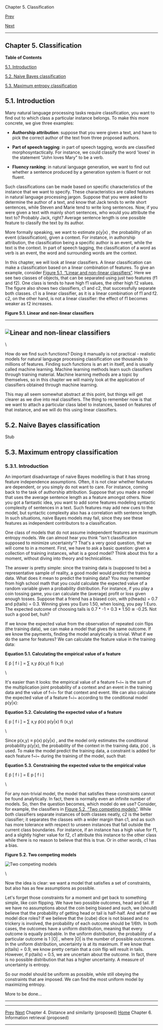 Chapter 5. Classification

[Prev](chap-similarity.xhtml)

[Next](chap-ir.xhtml)

* * * * *

## Chapter 5. Classification

**Table of Contents**

[5.1. Introduction](chap-classification.xhtml#chap-classification-intro)

[5.2. Naive Bayes classification](chap-classification.xhtml#idp1136832)

[5.3. Maximum entropy
classification](chap-classification.xhtml#idp1139760)

## 5.1. Introduction

Many natural language processing tasks require classification, you want
to find out to which class a particular instance belongs. To make this
more concrete, we give three examples:

-   **Authorship attribution**: suppose that you were given a text, and
    have to pick the correct author of the text from three proposed
    authors.

-   **Part of speech tagging**: in part of speech tagging, words are
    classified morphosyntactically. For instance, we could classify the
    word 'loves' in the statement "John loves Mary" to be a verb.

-   **Fluency ranking**: in natural language generation, we want to find
    out whether a sentence produced by a generation system is fluent or
    not fluent.

Such classifications can be made based on specific characteristics of
the instance that we want to specify. These characteristics are called
features in natural language processing jargon. Suppose that you were
asked to determine the author of a text, and know that Jack tends to
write short sentences, while Steven and Marie tend to write long
sentences. Now, if you were given a text with mainly short sentences,
who would you attribute the text to? Probably Jack, right? Average
sentence length is one possible feature to classify the text by its
author.

More formally speaking, we want to estimate p(y|x) , the probability of
an event (classification), given a context. For instance, in authorship
attribution, the classification being a specific author is an event,
while the text is the context. In part of speech tagging, the
classification of a word as verb is an event, the word and surrounding
words are the context.

In this chapter, we will look at linear classifiers. A linear
classification can make a classification based on a linear combination
of features. To give an example, consider [Figure 5.1, “Linear and
non-linear
classifiers”](chap-classification.xhtml#fig-linear-nonlinear-classifier).
Here we see two classes of objects, that can be separated using just two
features (f1 and f2). One class is tends to have high f1 values, the
other high f2 values. The figure also shows two classifiers, c1 and c2,
that successfully separate both classes. c1 is a linear classifier, as
it is a linear combination of f1 and f2. c2, on the other hand, is not a
linear classifier: the effect of f1 becomes weaker as f2 increases.

**Figure 5.1. Linear and non-linear classifiers**

  -----------------------------------------------------------------------
  ![Linear and non-linear classifiers](../images/linear-classifier.svg)
  -----------------------------------------------------------------------

\

How do we find such functions? Doing it manually is not practical -
realistic models for natural language processing classification use
thousands to millions of features. Finding such functions is an art in
itself, and is usually called machine learning. Machine learning methods
learn such classifiers through training material. Machine learning
methods are a topic by themselves, so in this chapter we will mainly
look at the application of classifiers obtained through machine
learning.

This may all seem somewhat abstract at this point, but things will get
clearer as we dive into real classifiers. The thing to remember now is
that we want to attach a particular class label to instances, based on
features of that instance, and we will do this using linear classifiers.

## 5.2. Naive Bayes classification

Stub

## 5.3. Maximum entropy classification

### 5.3.1. Introduction

An important disadvantage of naive Bayes modelling is that it has strong
feature independence assumptions. Often, it is not clear whether
features are dependent, or you simply do not want to care. For instance,
coming back to the task of authorship attribution. Suppose that you made
a model that uses the average sentence length as a feature amongst
others. Now you got a fantastic idea, you want to add some features
modeling syntactic complexity of sentences in a text. Such features may
add new cues to the model, but syntactic complexity also has a
correlation with sentence length. In such situations, naive Bayes models
may fail, since they see these features as independent contributors to a
classification.

One class of models that do not assume independent features are maximum
entropy models. We can almost hear you think "isn't classification
supposed to minimize uncertainty"? That's a very good question, that we
will come to in a moment. First, we have to ask a basic question: given
a collection of training instances, what is a good model? Think about
this for a moment, without diving into theory and technicalities.

The answer is pretty simple: since the training data is (supposed to be)
a representative sample of reality, a good model would predict the
training data. What does it mean to predict the training data? You may
remember from high school math that you could calculate the expected
value of a random variable given a probability distribution. For
instance, if you play a coin tossing game, you can calculate the
(average) profit or loss given enough tosses. Suppose that a friend has
a biased coin, with p(heads) = 0.7 and p(tails) = 0.3. Winning gives you
Euro 1.50, when losing, you pay 1 Euro. The expected outcome of choosing
tails is 0.7 \* -1 + 0.3 \* 1.50 ≅ -0.25. Not such a good bet, huh?

If we know the expected value from the observation of repeated coin
flips (the training data), we can make a model that gives the same
outcome. If we know the payments, finding the model analytically is
trivial. What if we do the same for features? We can calculate the
feature value in the training data:

**Equation 5.1. Calculating the empirical value of a feature**

E p̃ [ f i ] = ∑ x,y p̃(x,y) fi (x,y)

\

It's easier than it looks: the empirical value of a feature f~i~ is the
sum of the multiplication joint probability of a context and an event in
the training data and the value of f~i~ for that context and event. We
can also calculate the expected value of a feature f~i~ according to the
conditional model p(y|x):

**Equation 5.2. Calculating the expected value of a feature**

E p [ f i ] = ∑ x,y p̃(x) p(y|x) fi (x,y)

\

Since p(x,y) ≡ p(x) p(y|x) , and the model only estimates the
conditional probability p(y|x), the probability of the context in the
training data, p̃(x) , is used. To make the model predict the training
data, a constraint is added for each feature f~i~ during the training of
the model, such that:

**Equation 5.3. Constraining the expected value to the empirical value**

E p̃ [ f i ] = E p [ f i ]

\

For any non-trivial model, the model that satisfies these constraints
cannot be found analytically. In fact, there is normally even an
infinite number of models. So, then the question becomes, which model do
we use? Consider, for example, the classifiers in [Figure 5.2, “Two
competing models”](chap-classification.xhtml#fig-competing-classifiers).
While both classifiers separate instances of both classes neatly, c2 is
the better classifier; it separates the classes with a wider margin than
c1, and as such has more tolerance with respect to unseen instances that
fall outside the current class boundaries. For instance, if an instance
has a high value for f1, and a slightly higher value for f2, c1
attribute this instance to the other class while there is no reason to
believe that this is true. Or in other words, c1 has a bias.

**Figure 5.2. Two competing models**

![Two competing models](../images/classifier-quality.svg)

\

Now the idea is clear: we want a model that satisfies a set of
constraints, but also has as few assumptions as possible.

Let's forget those constraints for a moment and get back to something
simple, like coin flipping. We have two possible outcomes, head and
tail. If we have no assumptions about the coin being biased and such, we
(should) believe that the probability of getting head or tail is
half-half. And what if we model dice roles? If we believe that the
(cube) dice is not biased and no trickery is involved, the probability
of each outcome should be 1/6th. In both cases, the outcomes have a
uniform distribution, meaning that every outcome is equally probable. In
the uniform distribution, the probability of a particular outcome is 1
|O| , where |O| is the number of possible outcomes. In the uniform
distribution, uncertainty is at its maximum. If we know that p(tails) =
0.9, we know pretty certain that a coin flip will result in tails.
However, if p(tails) = 0.5, we are uncertain about the outcome. In fact,
there is no possible distribution that has a higher uncertainty. A
measure of uncertainty is entropy.

So our model should be uniform as possible, while still obeying the
constraints that are imposed. We can find the most uniform model by
maximizing entropy.

More to be done...

* * * * *

  ----------------------------------------------- --------------------- ---------------------------------------------
  [Prev](chap-similarity.xhtml)                                         [Next](chap-ir.xhtml)
  Chapter 4. Distance and similarity (proposed)   [Home](index.xhtml)   Chapter 6. Information retrieval (proposed)
  ----------------------------------------------- --------------------- ---------------------------------------------


